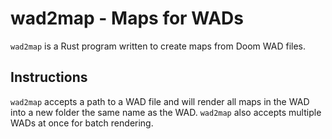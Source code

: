 # wad2map - Maps for WADs

`wad2map` is a Rust program written to create maps from Doom WAD files.

## Instructions

`wad2map` accepts a path to a WAD file and will render all maps in the WAD into a new folder the same name as the WAD. `wad2map` also accepts multiple WADs at once for batch rendering. 
